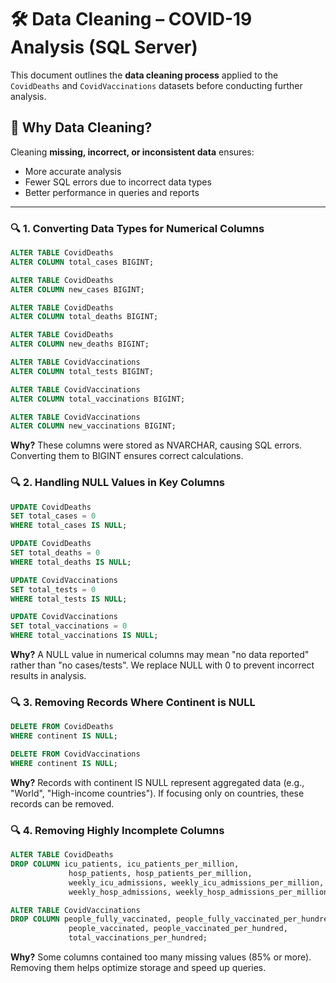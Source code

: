 # 🛠️ Data Cleaning – COVID-19 Analysis (SQL Server)

This document outlines the **data cleaning process** applied to the `CovidDeaths` and `CovidVaccinations` datasets before conducting further analysis.

## 📝 **Why Data Cleaning?**
Cleaning **missing, incorrect, or inconsistent data** ensures:
- More accurate analysis
- Fewer SQL errors due to incorrect data types
- Better performance in queries and reports                          

---

### 🔍 1. Converting Data Types for Numerical Columns
```sql
ALTER TABLE CovidDeaths
ALTER COLUMN total_cases BIGINT;

ALTER TABLE CovidDeaths
ALTER COLUMN new_cases BIGINT;

ALTER TABLE CovidDeaths
ALTER COLUMN total_deaths BIGINT;

ALTER TABLE CovidDeaths
ALTER COLUMN new_deaths BIGINT;

ALTER TABLE CovidVaccinations
ALTER COLUMN total_tests BIGINT;

ALTER TABLE CovidVaccinations
ALTER COLUMN total_vaccinations BIGINT;

ALTER TABLE CovidVaccinations
ALTER COLUMN new_vaccinations BIGINT;
```
**Why?**
These columns were stored as NVARCHAR, causing SQL errors. Converting them to BIGINT ensures correct calculations.

### 🔍 2. Handling NULL Values in Key Columns
```sql
UPDATE CovidDeaths
SET total_cases = 0
WHERE total_cases IS NULL;

UPDATE CovidDeaths
SET total_deaths = 0
WHERE total_deaths IS NULL;

UPDATE CovidVaccinations
SET total_tests = 0
WHERE total_tests IS NULL;

UPDATE CovidVaccinations
SET total_vaccinations = 0
WHERE total_vaccinations IS NULL;
```
**Why?**
A NULL value in numerical columns may mean "no data reported" rather than "no cases/tests". We replace NULL with 0 to prevent incorrect results in analysis.

### 🔍 3. Removing Records Where Continent is NULL
```sql
DELETE FROM CovidDeaths
WHERE continent IS NULL;

DELETE FROM CovidVaccinations
WHERE continent IS NULL;
```
**Why?**
Records with continent IS NULL represent aggregated data (e.g., "World", "High-income countries"). If focusing only on countries, these records can be removed.

### 🔍 4. Removing Highly Incomplete Columns 
```sql
ALTER TABLE CovidDeaths
DROP COLUMN icu_patients, icu_patients_per_million, 
             hosp_patients, hosp_patients_per_million, 
             weekly_icu_admissions, weekly_icu_admissions_per_million, 
             weekly_hosp_admissions, weekly_hosp_admissions_per_million;

ALTER TABLE CovidVaccinations
DROP COLUMN people_fully_vaccinated, people_fully_vaccinated_per_hundred, 
             people_vaccinated, people_vaccinated_per_hundred, 
             total_vaccinations_per_hundred;
```
**Why?**
Some columns contained too many missing values (85% or more). Removing them helps optimize storage and speed up queries.

